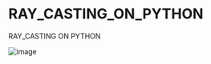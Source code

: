 # RAY_CASTING_ON_PYTHON
RAY_CASTING ON PYTHON

![image](https://user-images.githubusercontent.com/20697704/175130825-3e6ffc2f-8208-42fa-92aa-cdc51959307b.png)
